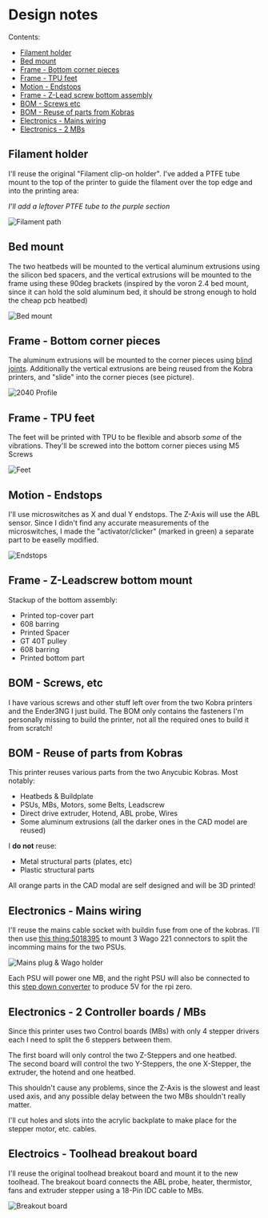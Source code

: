 # Design notes

Contents:

- [Filament holder](#filament-holder)
- [Bed mount](#bed-mount)
- [Frame - Bottom corner pieces](#frame---bottom-corner-pieces)
- [Frame - TPU feet](#frame---tpu-feet)
- [Motion - Endstops](#motion---endstops)
- [Frame - Z-Lead screw bottom assembly](#frame---z-leadscrew-bottom-mount)
- [BOM - Screws etc](#bom---screws-etc)
- [BOM - Reuse of parts from Kobras](#bom---reuse-of-parts-from-kobras)
- [Electronics - Mains wiring](#electronics---mains-wiring)
- [Electronics - 2 MBs](#electronics---2-mbs)

## Filament holder

I'll reuse the original "Filament clip-on holder". I've added a PTFE tube mount to the top of the printer to guide the filament over the top edge and into the printing area:

*I'll add a leftover PTFE tube to the purple section*

![Filament path](images/filament_path.png)

## Bed mount

The two heatbeds will be mounted to the vertical aluminum extrusions using the silicon bed spacers, and the vertical extrusions will be mounted to the frame using these 90deg brackets (inspired by the voron 2.4 bed mount, since it can hold the sold aluminum bed, it should be strong enough to hold the cheap pcb heatbed)

![Bed mount](images/bed_mount.png)

## Frame - Bottom corner pieces

The aluminum extrusions will be mounted to the corner pieces using [blind joints](https://docs.vzbot.org/assets/images/manual/blind-joints/blind-joints.png). Additionally the vertical extrusions are being reused from the Kobra printers, and "slide" into the corner pieces (see picture).

![2040 Profile](images/2040_profile.png)

## Frame - TPU feet

The feet will be printed with TPU to be flexible and absorb *some* of the vibrations. They'll be screwed into the bottom corner pieces using M5 Screws

![Feet](images/frame_feet.png)

## Motion - Endstops

I'll use microswitches as X and dual Y endstops. The Z-Axis will use the ABL sensor. Since I didn't find any accurate measurements of the microswitches, I made the "activator/clicker" (marked in green) a separate part to be easelly modified.

![Endstops](images/motion_endstops.png)

## Frame - Z-Leadscrew bottom mount

Stackup of the bottom assembly:

- Printed top-cover part
- 608 barring
- Printed Spacer
- GT 40T pulley
- 608 barring
- Printed bottom part

## BOM - Screws, etc

I have various screws and other stuff left over from the two Kobra printers and the Ender3NG I just build. The BOM only contains the fasteners I'm personally missing to build the printer, not all the required ones to build it from scratch!

## BOM - Reuse of parts from Kobras

This printer reuses various parts from the two Anycubic Kobras. Most notably:

- Heatbeds & Buildplate
- PSUs, MBs, Motors, some Belts, Leadscrew
- Direct drive extruder, Hotend, ABL probe, Wires
- Some aluminum extrusions (all the darker ones in the CAD model are reused)

I **do not** reuse:

- Metal structural parts (plates, etc)
- Plastic structural parts

All orange parts in the CAD modal are self designed and will be 3D printed!

## Electronics - Mains wiring

I'll reuse the mains cable socket with buildin fuse from one of the kobras. I'll then use [this thing:5018395](https://www.thingiverse.com/thing:5018395) to mount 3 Wago 221 connectors to split the incomming mains for the two PSUs.

![Mains plug & Wago holder](images/electrical_mains.png)

Each PSU will power one MB, and the right PSU will also be connected to this [step down converter](https://de.aliexpress.com/item/1005007820952595.html?spm=a2g0o.order_list.order_list_main.80.36075c5feb4ZS8&gatewayAdapt=glo2deu) to produce 5V for the rpi zero.

## Electronics - 2 Controller boards / MBs

Since this printer uses two Control boards (MBs) with only 4 stepper drivers each I need to split the 6 steppers between them.

The first board will only control the two Z-Steppers and one heatbed.  
The second board will control the two Y-Steppers, the one X-Stepper, the extruder, the hotend and one heatbed.

This shouldn't cause any problems, since the Z-Axis is the slowest and least used axis, and any possible delay between the two MBs shouldn't really matter.

I'll cut holes and slots into the acrylic backplate to make place for the stepper motor, etc. cables.

## Electroics - Toolhead breakout board

I'll reuse the original toolhead breakout board and mount it to the new toolhead. The breakout board connects the ABL probe, heater,  thermistor, fans and extruder stepper using a 18-Pin IDC cable to MBs.

![Breakout board](images/electrical_breakout.png)
